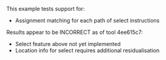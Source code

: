 This example tests support for:

* Assignment matching for each path of select instructions

Results appear to be INCORRECT as of tool 4ee615c7:

* Select feature above not yet implemented
* Location info for select requires additional residualisation

